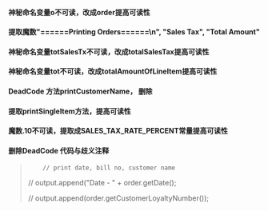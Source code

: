 #### 神秘命名变量o不可读，改成order提高可读性
#### 提取魔数"======Printing Orders======\n", "Sales Tax", "Total Amount"
#### 神秘命名变量totSalesTx不可读，改成totalSalesTax提高可读性
#### 神秘命名变量tot不可读，改成totalAmountOfLineItem提高可读性
#### DeadCode 方法printCustomerName， 删除
#### 提取printSingleItem方法，提高可读性
#### 魔数.10不可读，提取成SALES_TAX_RATE_PERCENT常量提高可读性
#### 删除DeadCode 代码与歧义注释 
>         // print date, bill no, customer name
>  //        output.append("Date - " + order.getDate();
>
>  //        output.append(order.getCustomerLoyaltyNumber());